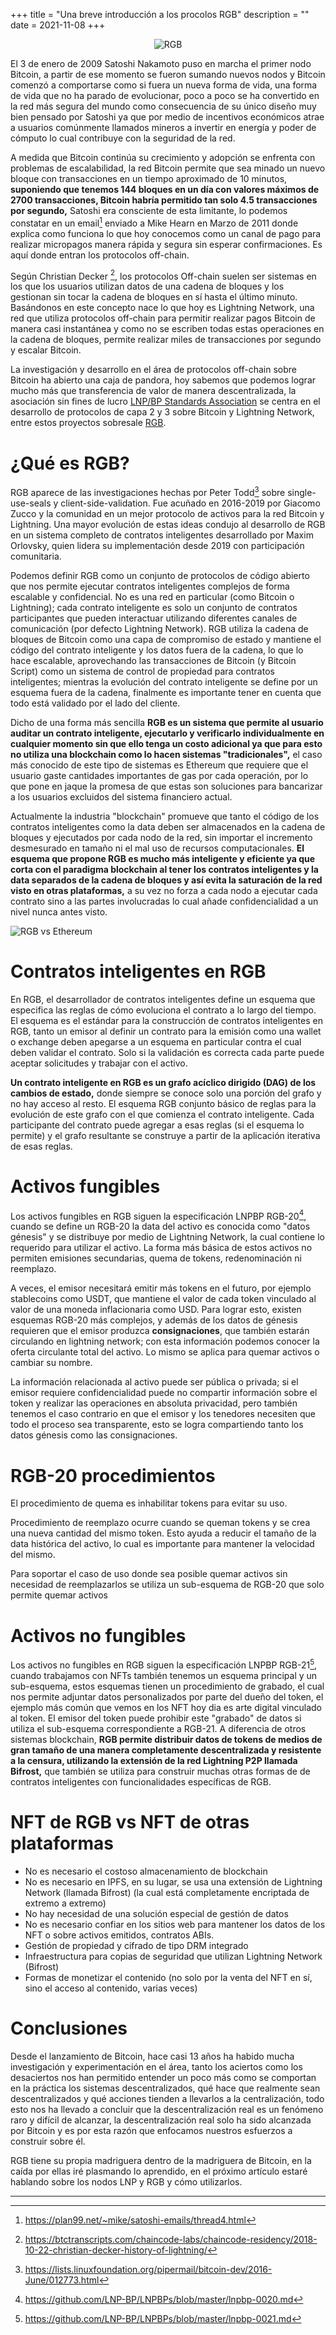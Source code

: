 +++
title = "Una breve introducción a los procolos RGB"
description = ""
date = 2021-11-08
+++
<p align="center">
  <img src="/images/RGB_Logo.png" alt="RGB"/>
</p>

El 3 de enero de 2009 Satoshi Nakamoto puso en marcha el primer nodo Bitcoin, a partir de ese momento se fueron sumando nuevos nodos y Bitcoin comenzó a comportarse como si fuera un nueva forma de vida, una forma de vida que no ha parado de evolucionar, poco a poco se ha convertido en la red más segura del mundo como consecuencia de su único diseño muy bien pensado por Satoshi ya que por medio de incentivos económicos atrae a usuarios comúnmente llamados mineros a invertir en energía y poder de cómputo lo cual contribuye con la seguridad de la red.

A medida que Bitcoin continúa su crecimiento y adopción se enfrenta con problemas de escalabilidad, la red Bitcoin permite que sea minado un nuevo bloque con transacciones en un tiempo aproximado de 10 minutos, **suponiendo que tenemos 144 bloques en un día con valores máximos de 2700 transacciones, Bitcoin habría permitido tan solo 4.5 transacciones por segundo,** Satoshi era consciente de esta limitante, lo podemos constatar en un email[^1] enviado a Mike Hearn en Marzo de 2011 donde explica como funciona lo que hoy conocemos como un canal de pago para realizar micropagos manera rápida y segura sin esperar confirmaciones. Es aquí donde entran los protocolos off-chain.

Según Christian Decker [^2], los protocolos Off-chain suelen ser sistemas en los que los usuarios utilizan datos de una cadena de bloques y los gestionan sin tocar la cadena de bloques en sí hasta el último minuto. Basándonos en este concepto nace lo que hoy es Lightning Network, una red que utiliza protocolos off-chain para permitir realizar pagos Bitcoin de manera casi instantánea y como no se escriben todas estas operaciones en la cadena de bloques, permite realizar miles de transacciones por segundo y escalar Bitcoin.

La investigación y desarrollo en el área de protocolos off-chain sobre Bitcoin ha abierto una caja de pandora, hoy sabemos que podemos lograr mucho más que transferencia de valor de manera descentralizada, la asociación sin fines de lucro [LNP/BP Standards Association](https://lnp-bp.org) se centra en el desarrollo de protocolos de capa 2 y 3 sobre Bitcoin y Lightning Network, entre estos proyectos sobresale [RGB](https://rgbfaq.com).

# ¿Qué es RGB?
RGB aparece de las investigaciones hechas por Peter Todd[^3] sobre single-use-seals y client-side-validation. Fue acuñado en 2016-2019 por Giacomo Zucco y la comunidad en un mejor protocolo de activos para la red Bitcoin y Lightning. Una mayor evolución de estas ideas condujo al desarrollo de RGB en un sistema completo de contratos inteligentes desarrollado por Maxim Orlovsky, quien lidera su implementación desde 2019 con participación comunitaria.

Podemos definir RGB como un conjunto de protocolos de código abierto que nos permite ejecutar contratos inteligentes complejos de forma escalable y confidencial. No es una red en particular (como Bitcoin o Lightning); cada contrato inteligente es solo un conjunto de contratos participantes que pueden interactuar utilizando diferentes canales de comunicación (por defecto Lightning Network). RGB utiliza la cadena de bloques de Bitcoin como una capa de compromiso de estado y mantiene el código del contrato inteligente y los datos fuera de la cadena, lo que lo hace escalable, aprovechando las transacciones de Bitcoin (y Bitcoin Script) como un sistema de control de propiedad para contratos inteligentes; mientras la evolución del contrato inteligente se define por un esquema fuera de la cadena, finalmente es importante tener en cuenta que todo está validado por el lado del cliente.

Dicho de una forma más sencilla **RGB es un sistema que permite al usuario auditar un contrato inteligente, ejecutarlo y verificarlo individualmente en cualquier momento sin que ello tenga un costo adicional ya que para esto no utiliza una blockchain como lo hacen sistemas "tradicionales",** el caso más conocido de este tipo de sistemas es Ethereum que requiere que el usuario gaste cantidades importantes de gas por cada operación, por lo que pone en jaque la promesa de que estas son soluciones para bancarizar a los usuarios excluidos del sistema financiero actual.

Actualmente la industria "blockchain" promueve que tanto el código de los contratos inteligentes como la data deben ser almacenados en la cadena de bloques y ejecutados por cada nodo de la red, sin importar el incremento desmesurado en tamaño ni el mal uso de recursos computacionales. **El esquema que propone RGB es mucho más inteligente y eficiente ya que corta con el paradigma blockchain al tener los contratos inteligentes y la data separados de la cadena de bloques y así evita la saturación de la red visto en otras plataformas,** a su vez no forza a cada nodo a ejecutar cada contrato sino a las partes involucradas lo cual añade confidencialidad a un nivel nunca antes visto.

![RGB vs Ethereum](/images/rgb-vs-eth.png)

# Contratos inteligentes en RGB
En RGB, el desarrollador de contratos inteligentes define un esquema que especifica las reglas de cómo evoluciona el contrato a lo largo del tiempo. El esquema es el estándar para la construcción de contratos inteligentes en RGB, tanto un emisor al definir un contrato para la emisión como una wallet o exchange deben apegarse a un esquema en particular contra el cual deben validar el contrato. Solo si la validación es correcta cada parte puede aceptar solicitudes y trabajar con el activo.

**Un contrato inteligente en RGB es un grafo acíclico dirigido (DAG) de los cambios de estado,** donde siempre se conoce solo una porción del grafo y no hay acceso al resto. El esquema RGB conjunto básico de reglas para la evolución de este grafo con el que comienza el contrato inteligente. Cada participante del contrato puede agregar a esas reglas (si el esquema lo permite) y el grafo resultante se construye a partir de la aplicación iterativa de esas reglas.

# Activos fungibles
Los activos fungibles en RGB siguen la especificación LNPBP RGB-20[^4], cuando se define un RGB-20 la data del activo es conocida como "datos génesis" y se distribuye por medio de Lightning Network, la cual contiene lo requerido para utilizar el activo. La forma más básica de estos activos no permiten emisiones secundarias, quema de tokens, redenominación ni reemplazo.

A veces, el emisor necesitará emitir más tokens en el futuro, por ejemplo stablecoins como USDT, que mantiene el valor de cada token vinculado al valor de una moneda inflacionaria como USD. Para lograr esto, existen esquemas RGB-20 más complejos, y además de los datos de génesis requieren que el emisor produzca **consignaciones**, que también estarán circulando en lightning network; con esta información podemos conocer la oferta circulante total del activo. Lo mismo se aplica para quemar activos o cambiar su nombre.

La información relacionada al activo puede ser pública o privada; si el emisor requiere confidencialidad puede no compartir información sobre el token y realizar las operaciones en absoluta privacidad, pero también tenemos el caso contrario en que el emisor y los tenedores necesiten que todo el proceso sea transparente, esto se logra compartiendo tanto los datos génesis como las consignaciones.

# RGB-20 procedimientos
El procedimiento de quema es inhabilitar tokens para evitar su uso.

Procedimiento de reemplazo ocurre cuando se queman tokens y se crea una nueva cantidad del mismo token. Esto ayuda a reducir el tamaño de la data histórica del activo, lo cual es importante para mantener la velocidad del mismo.

Para soportar el caso de uso donde sea posible quemar activos sin necesidad de reemplazarlos se utiliza un sub-esquema de RGB-20 que solo permite quemar activos

# Activos no fungibles
Los activos no fungibles en RGB siguen la especificación LNPBP RGB-21[^5], cuando trabajamos con NFTs también tenemos un esquema principal y un sub-esquema, estos esquemas tienen un procedimiento de grabado, el cual nos permite adjuntar datos personalizados por parte del dueño del token, el ejemplo más común que vemos en los NFT hoy dia es arte digital vinculado al token. El emisor del token puede prohibir este "grabado" de datos si utiliza el sub-esquema correspondiente a RGB-21. A diferencia de otros sistemas blockchain, **RGB permite distribuir datos de tokens de medios de gran tamaño de una manera completamente descentralizada y resistente a la censura, utilizando la extensión de la red Lightning P2P llamada Bifrost,** que también se utiliza para construir muchas otras formas de de contratos inteligentes con funcionalidades específicas de RGB.

# NFT de RGB vs NFT de otras plataformas
* No es necesario el costoso almacenamiento de blockchain
* No es necesario en IPFS, en su lugar, se usa una extensión de Lightning Network (llamada Bifrost) (la cual está completamente encriptada de extremo a extremo)
* No hay necesidad de una solución especial de gestión de datos
* No es necesario confiar en los sitios web para mantener los datos de los NFT o sobre activos emitidos, contratos ABIs.
* Gestión de propiedad y cifrado de tipo DRM integrado
* Infraestructura para copias de seguridad que utilizan Lightning Network (Bifrost)
* Formas de monetizar el contenido (no solo por la venta del NFT en sí, sino el acceso al contenido, varias veces)


# Conclusiones
Desde el lanzamiento de Bitcoin, hace casi 13 años ha habido mucha investigación y experimentación en el área, tanto los aciertos como los desaciertos nos han permitido entender un poco más como se comportan en la práctica los sistemas descentralizados, qué hace que realmente sean descentralizados y qué acciones tienden a llevarlos a la centralización, todo esto nos ha llevado a concluir que la descentralización real es un fenómeno raro y difícil de alcanzar, la descentralización real solo ha sido alcanzada por Bitcoin y es por esta razón que enfocamos nuestros esfuerzos a construir sobre él.

RGB tiene su propia madriguera dentro de la madriguera de Bitcoin, en la caída por ellas iré plasmando lo aprendido, en el próximo artículo estaré hablando sobre los nodos LNP y RGB y cómo utilizarlos.
***
[^1]: <https://plan99.net/~mike/satoshi-emails/thread4.html>

[^2]: <https://btctranscripts.com/chaincode-labs/chaincode-residency/2018-10-22-christian-decker-history-of-lightning/>

[^3]: <https://lists.linuxfoundation.org/pipermail/bitcoin-dev/2016-June/012773.html>

[^4]: <https://github.com/LNP-BP/LNPBPs/blob/master/lnpbp-0020.md>

[^5]: <https://github.com/LNP-BP/LNPBPs/blob/master/lnpbp-0021.md>